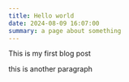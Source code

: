 ```yaml
---
title: Hello world
date: 2024-08-09 16:07:00
summary: a page about something
---
```


This is my first blog post

this is another paragraph